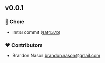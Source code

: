 
## v0.0.1


### 🏡 Chore

- Initial commit ([4af437b](https://github.com/nasontech/nuxt-fetch-transforms/commit/4af437b))

### ❤️ Contributors

- Brandon Nason <brandon.nason@gmail.com>

